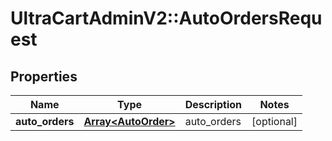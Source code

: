 # UltraCartAdminV2::AutoOrdersRequest

## Properties
Name | Type | Description | Notes
------------ | ------------- | ------------- | -------------
**auto_orders** | [**Array&lt;AutoOrder&gt;**](AutoOrder.md) | auto_orders | [optional] 



